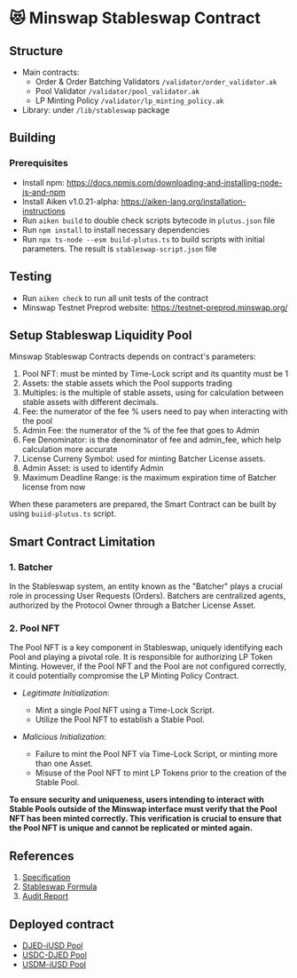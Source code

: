 # 😻 Minswap Stableswap Contract

## Structure
- Main contracts:
  - Order & Order Batching Validators `/validator/order_validator.ak`
  - Pool Validator `/validator/pool_validator.ak`
  - LP Minting Policy `/validator/lp_minting_policy.ak`
- Library: under `/lib/stableswap` package

## Building

### Prerequisites
- Install npm: https://docs.npmjs.com/downloading-and-installing-node-js-and-npm
- Install Aiken v1.0.21-alpha: https://aiken-lang.org/installation-instructions
- Run `aiken build` to double check scripts bytecode in `plutus.json` file 
- Run `npm install` to install necessary dependencies 
- Run `npx ts-node --esm build-plutus.ts` to build scripts with initial parameters. The result is `stableswap-script.json` file

## Testing

- Run `aiken check` to run all unit tests of the contract
- Minswap Testnet Preprod website: https://testnet-preprod.minswap.org/

## Setup Stableswap Liquidity Pool
Minswap Stableswap Contracts depends on contract's parameters: 

1. Pool NFT: must be minted by Time-Lock script and its quantity must be 1
2. Assets: the stable assets which the Pool supports trading
3. Multiples: is the multiple of stable assets, using for calculation between stable assets with different decimals.
4. Fee: the numerator of the fee % users need to pay when interacting with the pool
5. Admin Fee: the numerator of the % of the fee that goes to Admin
6. Fee Denominator: is the denominator of fee and admin_fee, which help calculation more accurate
7. License Curreny Symbol: used for minting Batcher License assets. 
8. Admin Asset: is used to identify Admin
9. Maximum Deadline Range: is the maximum expiration time of Batcher license from now

When these parameters are prepared, the Smart Contract can be built by using `buiid-plutus.ts` script. 

## Smart Contract Limitation

### 1. Batcher
In the Stableswap system, an entity known as the "Batcher" plays a crucial role in processing User Requests (Orders). Batchers are centralized agents, authorized by the Protocol Owner through a Batcher License Asset.

### 2. Pool NFT
The Pool NFT is a key component in Stableswap, uniquely identifying each Pool and playing a pivotal role. It is responsible for authorizing LP Token Minting. However, if the Pool NFT and the Pool are not configured correctly, it could potentially compromise the LP Minting Policy Contract.

- *Legitimate Initialization*:

  - Mint a single Pool NFT using a Time-Lock Script.
  - Utilize the Pool NFT to establish a Stable Pool.

- *Malicious Initialization*:
  - Failure to mint the Pool NFT via Time-Lock Script, or minting more than one Asset.
  - Misuse of the Pool NFT to mint LP Tokens prior to the creation of the Stable Pool.

**To ensure security and uniqueness, users intending to interact with Stable Pools outside of the Minswap interface must verify that the Pool NFT has been minted correctly. This verification is crucial to ensure that the Pool NFT is unique and cannot be replicated or minted again.**
## References

1. [Specification](/stableswap-docs/stableswap-spec.md)
2. [Stableswap Formula](/stableswap-docs/formula.md)
3. [Audit Report](/audit-report/TxPipe-audit-report.pdf)

## Deployed contract

- [DJED-iUSD Pool](./deployed-contract/djed-iusd/deployed.md)
- [USDC-DJED Pool](./deployed-contract/usdc-djed/deployed.md)
- [USDM-iUSD Pool](./deployed-contract/usdm-iusd/deployed.md)